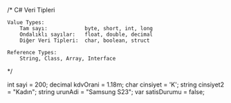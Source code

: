 /*
    C# Veri Tipleri

    Value Types: 
        Tam sayı:            byte, short, int, long
        Ondalıklı sayılar:   float, double, decimal
        Diğer Veri Tipleri:  char, boolean, struct

    Reference Types:
        String, Class, Array, Interface

*/

int sayi = 200;
decimal kdvOrani = 1.18m;
char cinsiyet = 'K';
string cinsiyet2 = "Kadın";
string urunAdi = "Samsung S23";
var satisDurumu = false;